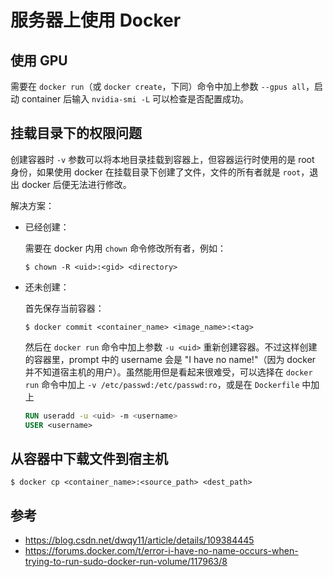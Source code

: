 # 服务器上使用 Docker

## 使用 GPU

需要在 `docker run`（或 `docker create`，下同）命令中加上参数 `--gpus all`，启动 container 后输入 `nvidia-smi -L` 可以检查是否配置成功。

## 挂载目录下的权限问题

创建容器时 `-v` 参数可以将本地目录挂载到容器上，但容器运行时使用的是 root 身份，如果使用 docker 在挂载目录下创建了文件，文件的所有者就是 `root`，退出 docker 后便无法进行修改。

解决方案：

- 已经创建：

  需要在 docker 内用 `chown` 命令修改所有者，例如：
  ```shell
  $ chown -R <uid>:<gid> <directory>
  ```

- 还未创建：

  首先保存当前容器：
  ```shell
  $ docker commit <container_name> <image_name>:<tag>
  ```

  然后在 `docker run` 命令中加上参数 `-u <uid>` 重新创建容器。不过这样创建的容器里，prompt 中的 username 会是 "I have no name!"（因为 docker 并不知道宿主机的用户）。虽然能用但是看起来很难受，可以选择在 `docker run` 命令中加上 `-v /etc/passwd:/etc/passwd:ro`，或是在 `Dockerfile` 中加上

  ```dockerfile
  RUN useradd -u <uid> -m <username>
  USER <username>
  ```

## 从容器中下载文件到宿主机

```shell
$ docker cp <container_name>:<source_path> <dest_path>
```

## 参考

- https://blog.csdn.net/dwqy11/article/details/109384445
- https://forums.docker.com/t/error-i-have-no-name-occurs-when-trying-to-run-sudo-docker-run-volume/117963/8
